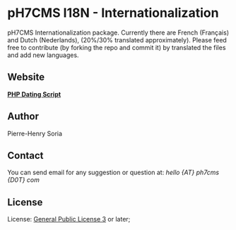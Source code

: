 # pH7CMS I18N - Internationalization

pH7CMS Internationalization package. Currently there are French (Français) and Dutch (Nederlands), (20%/30% translated approximately). Please feed free to contribute (by forking the repo and commit it) by translated the files and add new languages.


## Website

**[PHP Dating Script](http://ph7cms.com)**


## Author

Pierre-Henry Soria


## Contact

You can send email for any suggestion or question at: *hello {AT} ph7cms {D0T} com*


## License

License: [General Public License 3](http://www.gnu.org/licenses/gpl.html) or later;